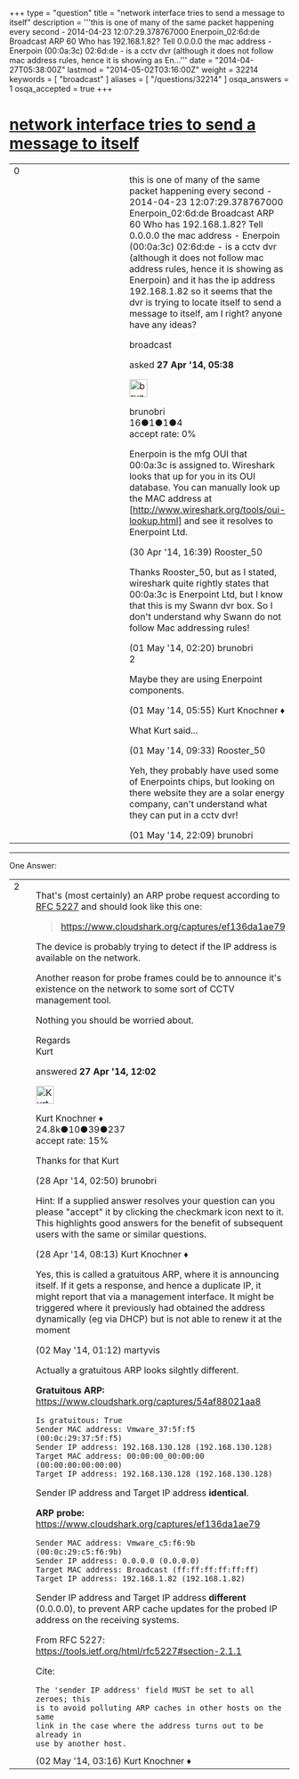 +++
type = "question"
title = "network interface tries to send a message to itself"
description = '''this is one of many of the same packet happening every second - 2014-04-23 12:07:29.378767000 Enerpoin_02:6d:de Broadcast ARP 60 Who has 192.168.1.82? Tell 0.0.0.0 the mac address - Enerpoin (00:0a:3c) 02:6d:de - is a cctv dvr (although it does not follow mac address rules, hence it is showing as En...'''
date = "2014-04-27T05:38:00Z"
lastmod = "2014-05-02T03:16:00Z"
weight = 32214
keywords = [ "broadcast" ]
aliases = [ "/questions/32214" ]
osqa_answers = 1
osqa_accepted = true
+++

<div class="headNormal">

# [network interface tries to send a message to itself](/questions/32214/network-interface-tries-to-send-a-message-to-itself)

</div>

<div id="main-body">

<div id="askform">

<table id="question-table" style="width:100%;"><colgroup><col style="width: 50%" /><col style="width: 50%" /></colgroup><tbody><tr class="odd"><td style="width: 30px; vertical-align: top"><div class="vote-buttons"><span id="post-32214-upvote" class="ajax-command post-vote up" rel="nofollow" title="I like this post (click again to cancel)"> </span><div id="post-32214-score" class="post-score" title="current number of votes">0</div><span id="post-32214-downvote" class="ajax-command post-vote down" rel="nofollow" title="I dont like this post (click again to cancel)"> </span> <span id="favorite-mark" class="ajax-command favorite-mark" rel="nofollow" title="mark/unmark this question as favorite (click again to cancel)"> </span><div id="favorite-count" class="favorite-count"></div></div></td><td><div id="item-right"><div class="question-body"><p>this is one of many of the same packet happening every second - 2014-04-23 12:07:29.378767000 Enerpoin_02:6d:de Broadcast ARP 60 Who has 192.168.1.82? Tell 0.0.0.0 the mac address - Enerpoin (00:0a:3c) 02:6d:de - is a cctv dvr (although it does not follow mac address rules, hence it is showing as Enerpoin) and it has the ip address 192.168.1.82 so it seems that the dvr is trying to locate itself to send a message to itself, am I right? anyone have any ideas?</p></div><div id="question-tags" class="tags-container tags"><span class="post-tag tag-link-broadcast" rel="tag" title="see questions tagged &#39;broadcast&#39;">broadcast</span></div><div id="question-controls" class="post-controls"></div><div class="post-update-info-container"><div class="post-update-info post-update-info-user"><p>asked <strong>27 Apr '14, 05:38</strong></p><img src="https://secure.gravatar.com/avatar/2d0b09466fbe47f7f3d75b798a37acb8?s=32&amp;d=identicon&amp;r=g" class="gravatar" width="32" height="32" alt="brunobri&#39;s gravatar image" /><p><span>brunobri</span><br />
<span class="score" title="16 reputation points">16</span><span title="1 badges"><span class="badge1">●</span><span class="badgecount">1</span></span><span title="1 badges"><span class="silver">●</span><span class="badgecount">1</span></span><span title="4 badges"><span class="bronze">●</span><span class="badgecount">4</span></span><br />
<span class="accept_rate" title="Rate of the user&#39;s accepted answers">accept rate:</span> <span title="brunobri has no accepted answers">0%</span></p></div></div><div id="comments-container-32214" class="comments-container"><span id="32328"></span><div id="comment-32328" class="comment"><div id="post-32328-score" class="comment-score"></div><div class="comment-text"><p>Enerpoin is the mfg OUI that 00:0a:3c is assigned to. Wireshark looks that up for you in its OUI database. You can manually look up the MAC address at [<a href="http://www.wireshark.org/tools/oui-lookup.html%5D">http://www.wireshark.org/tools/oui-lookup.html]</a> and see it resolves to Enerpoint Ltd.</p></div><div id="comment-32328-info" class="comment-info"><span class="comment-age">(30 Apr '14, 16:39)</span> <span class="comment-user userinfo">Rooster_50</span></div></div><span id="32336"></span><div id="comment-32336" class="comment"><div id="post-32336-score" class="comment-score"></div><div class="comment-text"><p>Thanks Rooster_50, but as I stated, wireshark quite rightly states that 00:0a:3c is Enerpoint Ltd, but I know that this is my Swann dvr box. So I don't understand why Swann do not follow Mac addressing rules!</p></div><div id="comment-32336-info" class="comment-info"><span class="comment-age">(01 May '14, 02:20)</span> <span class="comment-user userinfo">brunobri</span></div></div><span id="32339"></span><div id="comment-32339" class="comment"><div id="post-32339-score" class="comment-score">2</div><div class="comment-text"><p>Maybe they are using Enerpoint components.</p></div><div id="comment-32339-info" class="comment-info"><span class="comment-age">(01 May '14, 05:55)</span> <span class="comment-user userinfo">Kurt Knochner ♦</span></div></div><span id="32352"></span><div id="comment-32352" class="comment"><div id="post-32352-score" class="comment-score"></div><div class="comment-text"><p>What Kurt said...</p></div><div id="comment-32352-info" class="comment-info"><span class="comment-age">(01 May '14, 09:33)</span> <span class="comment-user userinfo">Rooster_50</span></div></div><span id="32377"></span><div id="comment-32377" class="comment"><div id="post-32377-score" class="comment-score"></div><div class="comment-text"><p>Yeh, they probably have used some of Enerpoints chips, but looking on there website they are a solar energy company, can't understand what they can put in a cctv dvr!</p></div><div id="comment-32377-info" class="comment-info"><span class="comment-age">(01 May '14, 22:09)</span> <span class="comment-user userinfo">brunobri</span></div></div></div><div id="comment-tools-32214" class="comment-tools"></div><div class="clear"></div><div id="comment-32214-form-container" class="comment-form-container"></div><div class="clear"></div></div></td></tr></tbody></table>

------------------------------------------------------------------------

<div class="tabBar">

<span id="sort-top"></span>

<div class="headQuestions">

One Answer:

</div>

</div>

<span id="32221"></span>

<div id="answer-container-32221" class="answer accepted-answer">

<table style="width:100%;"><colgroup><col style="width: 50%" /><col style="width: 50%" /></colgroup><tbody><tr class="odd"><td style="width: 30px; vertical-align: top"><div class="vote-buttons"><span id="post-32221-upvote" class="ajax-command post-vote up" rel="nofollow" title="I like this post (click again to cancel)"> </span><div id="post-32221-score" class="post-score" title="current number of votes">2</div><span id="post-32221-downvote" class="ajax-command post-vote down" rel="nofollow" title="I dont like this post (click again to cancel)"> </span> <span class="accept-answer on" rel="nofollow" title="brunobri has selected this answer as the correct answer"> </span></div></td><td><div class="item-right"><div class="answer-body"><p>That's (most certainly) an ARP probe request according to <a href="https://tools.ietf.org/html/rfc5227#section-2.1.1">RFC 5227</a> and should look like this one:</p><blockquote><p><a href="https://www.cloudshark.org/captures/ef136da1ae79">https://www.cloudshark.org/captures/ef136da1ae79</a></p></blockquote><p>The device is probably trying to detect if the IP address is available on the network.</p><p>Another reason for probe frames could be to announce it's existence on the network to some sort of CCTV management tool.</p><p>Nothing you should be worried about.</p><p>Regards<br />
Kurt</p></div><div class="answer-controls post-controls"></div><div class="post-update-info-container"><div class="post-update-info post-update-info-user"><p>answered <strong>27 Apr '14, 12:02</strong></p><img src="https://secure.gravatar.com/avatar/23b7bf5b13bc2c98b2e8aa9869ca5d75?s=32&amp;d=identicon&amp;r=g" class="gravatar" width="32" height="32" alt="Kurt%20Knochner&#39;s gravatar image" /><p><span>Kurt Knochner ♦</span><br />
<span class="score" title="24767 reputation points"><span>24.8k</span></span><span title="10 badges"><span class="badge1">●</span><span class="badgecount">10</span></span><span title="39 badges"><span class="silver">●</span><span class="badgecount">39</span></span><span title="237 badges"><span class="bronze">●</span><span class="badgecount">237</span></span><br />
<span class="accept_rate" title="Rate of the user&#39;s accepted answers">accept rate:</span> <span title="Kurt Knochner has 344 accepted answers">15%</span> </br></p></div></div><div id="comments-container-32221" class="comments-container"><span id="32238"></span><div id="comment-32238" class="comment"><div id="post-32238-score" class="comment-score"></div><div class="comment-text"><p>Thanks for that Kurt</p></div><div id="comment-32238-info" class="comment-info"><span class="comment-age">(28 Apr '14, 02:50)</span> <span class="comment-user userinfo">brunobri</span></div></div><span id="32257"></span><div id="comment-32257" class="comment"><div id="post-32257-score" class="comment-score"></div><div class="comment-text"><p>Hint: If a supplied answer resolves your question can you please "accept" it by clicking the checkmark icon next to it. This highlights good answers for the benefit of subsequent users with the same or similar questions.</p></div><div id="comment-32257-info" class="comment-info"><span class="comment-age">(28 Apr '14, 08:13)</span> <span class="comment-user userinfo">Kurt Knochner ♦</span></div></div><span id="32383"></span><div id="comment-32383" class="comment"><div id="post-32383-score" class="comment-score"></div><div class="comment-text"><p>Yes, this is called a gratuitous ARP, where it is announcing itself. If it gets a response, and hence a duplicate IP, it might report that via a management interface. It might be triggered where it previously had obtained the address dynamically (eg via DHCP) but is not able to renew it at the moment</p></div><div id="comment-32383-info" class="comment-info"><span class="comment-age">(02 May '14, 01:12)</span> <span class="comment-user userinfo">martyvis</span></div></div><span id="32387"></span><div id="comment-32387" class="comment"><div id="post-32387-score" class="comment-score"></div><div class="comment-text"><p>Actually a gratuitous ARP looks silghtly different.</p><p><strong>Gratuitous ARP:</strong> <a href="https://www.cloudshark.org/captures/54af88021aa8">https://www.cloudshark.org/captures/54af88021aa8</a></p><pre><code>Is gratuitous: True
Sender MAC address: Vmware_37:5f:f5 (00:0c:29:37:5f:f5)
Sender IP address: 192.168.130.128 (192.168.130.128)
Target MAC address: 00:00:00_00:00:00 (00:00:00:00:00:00)
Target IP address: 192.168.130.128 (192.168.130.128)</code></pre><p>Sender IP address and Target IP address <strong>identical</strong>.</p><p><strong>ARP probe:</strong> <a href="https://www.cloudshark.org/captures/ef136da1ae79">https://www.cloudshark.org/captures/ef136da1ae79</a></p><pre><code>Sender MAC address: Vmware_c5:f6:9b (00:0c:29:c5:f6:9b)
Sender IP address: 0.0.0.0 (0.0.0.0)
Target MAC address: Broadcast (ff:ff:ff:ff:ff:ff)
Target IP address: 192.168.1.82 (192.168.1.82)</code></pre><p>Sender IP address and Target IP address <strong>different</strong> (0.0.0.0), to prevent ARP cache updates for the probed IP address on the receiving systems.</p><p>From RFC 5227: <a href="https://tools.ietf.org/html/rfc5227#section-2.1.1">https://tools.ietf.org/html/rfc5227#section-2.1.1</a></p><p>Cite:</p><pre><code>The &#39;sender IP address&#39; field MUST be set to all zeroes; this 
is to avoid polluting ARP caches in other hosts on the same 
link in the case where the address turns out to be already in 
use by another host.</code></pre></div><div id="comment-32387-info" class="comment-info"><span class="comment-age">(02 May '14, 03:16)</span> <span class="comment-user userinfo">Kurt Knochner ♦</span></div></div></div><div id="comment-tools-32221" class="comment-tools"></div><div class="clear"></div><div id="comment-32221-form-container" class="comment-form-container"></div><div class="clear"></div></div></td></tr></tbody></table>

</div>

<div class="paginator-container-left">

</div>

</div>

</div>

